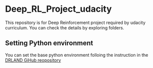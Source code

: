 # Deep_RL_Project_udacity
This repository is for Deep Reinforcement project required by udacity curriculum. You can check the details by exploring folders.

## Setting Python environment
You can set the base python environment folloing the instruction in the [DRLAND GiHub reopository](https://github.com/udacity/deep-reinforcement-learning#dependencies)
